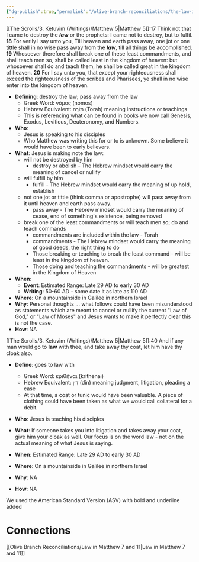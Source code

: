 ```yaml
---
{"dg-publish":true,"permalink":"/olive-branch-reconciliations/the-law-in-matthew-5/","tags":["#OliveBranch","#Matthew5","#Law","#Torah","#KingdomofHeaven","#JesusTeaching","#JesusFollowers","#Righteousness","#Scribes","#Pharisees","#SermonontheMount","#Wordpress"]}
---
```




[[The Scrolls/3. Ketuvim (Writings)/Matthew 5\|Matthew 5]]:17 Think not that I came to destroy the **_law_** or the prophets: I came not to destroy, but to fulfil. **18** For verily I say unto you, Till heaven and earth pass away, one jot or one tittle shall in no wise pass away from the **_law_**, till all things be accomplished. **19** Whosoever therefore shall break one of these least commandments, and shall teach men so, shall be called least in the kingdom of heaven: but whosoever shall do and teach them, he shall be called great in the kingdom of heaven. **20** For I say unto you, that except your righteousness shall exceed the righteousness of the scribes and Pharisees, ye shall in no wise enter into the kingdom of heaven. 

- **Defining**: destroy the law; pass away from the law
    - Greek Word: νόμος (nomos)
    - Hebrew Equivalent: תּוֹרָה (Torah) meaning instructions or teachings
    - This is referencing what can be found in books we now call Genesis, Exodus, Leviticus, Deuteronomy, and Numbers.
- **Who**:
    - Jesus is speaking to his disciples
    - Who Matthew was writing this for or to is unknown. Some believe it would have been to early believers.
- **What**: Jesus is making note the law:
    - will not be destroyed by him
        - destroy or abolish - The Hebrew mindset would carry the meaning of cancel or nullify
    - will fulfill by him
        - fulfill - The Hebrew mindset would carry the meaning of up hold, establish
    - not one jot or tittle (think comma or apostrophe) will pass away from it until heaven and earth pass away.
        - pass away - The Hebrew mindset would carry the meaning of cease, end of something's existence, being removed
    - break one of the least commandments or will teach men so; do and teach commands
        - commandments are included within the law - Torah
        - commandments - The Hebrew mindset would carry the meaning of good deeds, the right thing to do
        - Those breaking or teaching to break the least command - will be least in the kingdom of heaven.
        - Those doing and teaching the commandments - will be greatest in the Kingdom of Heaven
- **When**:
    - **Event**: Estimated Range: Late 29 AD to early 30 AD
    - **Writing**: 50-60 AD - some date it as late as 110 AD
- **Where**: On a mountainside in Galilee in northern Israel
- **Why**: Personal thoughts ... what follows could have been misunderstood as statements which are meant to cancel or nullify the current "Law of God," or "Law of Moses" and Jesus wants to make it perfectly clear this is not the case.
- **How**: NA

[[The Scrolls/3. Ketuvim (Writings)/Matthew 5\|Matthew 5]]:40 And if any man would go to **law** with thee, and take away thy coat, let him have thy cloak also.

- **Define**: goes to law with
    - Greek Word: κριθῆναι (krithēnai)
    - Hebrew Equivalent: דִּין (din) meaning judgment, litigation, pleading a case
    - At that time, a coat or tunic would have been valuable. A piece of clothing could have been taken as what we would call collateral for a debit.

- **Who**: Jesus is teaching his disciples
- **What**: If someone takes you into litigation and takes away your coat, give him your cloak as well. Our focus is on the word law - not on the actual meaning of what Jesus is saying.
- **When**: Estimated Range: Late 29 AD to early 30 AD
- **Where**: On a mountainside in Galilee in northern Israel
- **Why**: NA
- **How**: NA

We used the American Standard Version (ASV) with bold and underline added


# Connections

[[Olive Branch Reconciliations/Law in Matthew 7 and 11\|Law in Matthew 7 and 11]]


